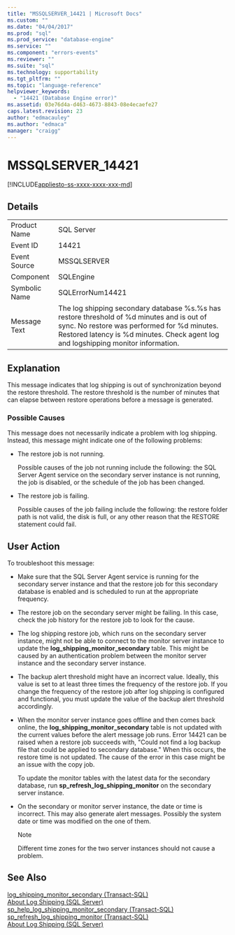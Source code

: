 ```yaml
---
title: "MSSQLSERVER_14421 | Microsoft Docs"
ms.custom: ""
ms.date: "04/04/2017"
ms.prod: "sql"
ms.prod_service: "database-engine"
ms.service: ""
ms.component: "errors-events"
ms.reviewer: ""
ms.suite: "sql"
ms.technology: supportability
ms.tgt_pltfrm: ""
ms.topic: "language-reference"
helpviewer_keywords: 
  - "14421 (Database Engine error)"
ms.assetid: 03e76d4a-d463-4673-8843-08e4ecaefe27
caps.latest.revision: 23
author: "edmacauley"
ms.author: "edmaca"
manager: "craigg"
---
```

# MSSQLSERVER_14421
[!INCLUDE[appliesto-ss-xxxx-xxxx-xxx-md](../../includes/appliesto-ss-xxxx-xxxx-xxx-md.md)]
  
## Details  
  
|||  
|-|-|  
|Product Name|SQL Server|  
|Event ID|14421|  
|Event Source|MSSQLSERVER|  
|Component|SQLEngine|  
|Symbolic Name|SQLErrorNum14421|  
|Message Text|The log shipping secondary database %s.%s has restore threshold of %d minutes and is out of sync. No restore was performed for %d minutes. Restored latency is %d minutes. Check agent log and logshipping monitor information.|  
  
## Explanation  
This message indicates that log shipping is out of synchronization beyond the restore threshold. The restore threshold is the number of minutes that can elapse between restore operations before a message is generated.  
  
### Possible Causes  
This message does not necessarily indicate a problem with log shipping. Instead, this message might indicate one of the following problems:  
  
-   The restore job is not running.  
  
    Possible causes of the job not running include the following: the SQL Server Agent service on the secondary server instance is not running, the job is disabled, or the schedule of the job has been changed.  
  
-   The restore job is failing.  
  
    Possible causes of the job failing include the following: the restore folder path is not valid, the disk is full, or any other reason that the RESTORE statement could fail.  
  
## User Action  
To troubleshoot this message:  
  
-   Make sure that the SQL Server Agent service is running for the secondary server instance and that the restore job for this secondary database is enabled and is scheduled to run at the appropriate frequency.  
  
-   The restore job on the secondary server might be failing. In this case, check the job history for the restore job to look for the cause.  
  
-   The log shipping restore job, which runs on the secondary server instance, might not be able to connect to the monitor server instance to update the **log_shipping_monitor_secondary** table. This might be caused by an authentication problem between the monitor server instance and the secondary server instance.  
  
-   The backup alert threshold might have an incorrect value. Ideally, this value is set to at least three times the frequency of the restore job. If you change the frequency of the restore job after log shipping is configured and functional, you must update the value of the backup alert threshold accordingly.  
  
-   When the monitor server instance goes offline and then comes back online, the **log_shipping_monitor_secondary** table is not updated with the current values before the alert message job runs. Error 14421 can be raised when a restore job succeeds with, "Could not find a log backup file that could be applied to secondary database." When this occurs, the restore time is not updated. The cause of the error in this case might be an issue with the copy job.  
  
    To update the monitor tables with the latest data for the secondary database, run **sp_refresh_log_shipping_monitor** on the secondary server instance.  
  
-   On the secondary or monitor server instance, the date or time is incorrect. This may also generate alert messages. Possibly the system date or time was modified on the one of them.  
  
    > [!NOTE]  
    > Different time zones for the two server instances should not cause a problem.  
  
## See Also  
[log_shipping_monitor_secondary &#40;Transact-SQL&#41;](~/relational-databases/system-tables/log-shipping-monitor-secondary-transact-sql.md)  
[About Log Shipping &#40;SQL Server&#41;](~/database-engine/log-shipping/about-log-shipping-sql-server.md)  
[sp_help_log_shipping_monitor_secondary &#40;Transact-SQL&#41;](~/relational-databases/system-stored-procedures/sp-help-log-shipping-monitor-secondary-transact-sql.md)  
[sp_refresh_log_shipping_monitor &#40;Transact-SQL&#41;](~/relational-databases/system-stored-procedures/sp-help-log-shipping-monitor-transact-sql.md)  
[About Log Shipping &#40;SQL Server&#41;](~/database-engine/log-shipping/about-log-shipping-sql-server.md)  
  
